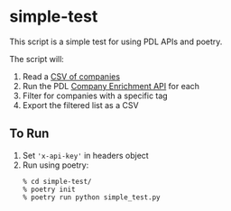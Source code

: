 # simple-test
This script is a simple test for using PDL APIs and poetry.

The script will:
1. Read a [CSV of companies](./starting_list.csv)
2. Run the PDL [Company Enrichment API](https://docs.peopledatalabs.com/docs/company-enrichment-api) for each
3. Filter for companies with a specific tag
4. Export the filtered list as a CSV

## To Run
1. Set `'x-api-key'` in headers object
2. Run using poetry:
    ```shell
    % cd simple-test/
    % poetry init
    % poetry run python simple_test.py
    ```
